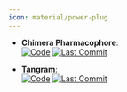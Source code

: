 ```yaml
---
icon: material/power-plug
---
```





- **Chimera Pharmacophore**:   
    [![Code](https://img.shields.io/github/stars/josan82/chimera_p4?style=for-the-badge&logo=github)](https://github.com/josan82/chimera_p4) 
    [![Last Commit](https://img.shields.io/github/last-commit/josan82/chimera_p4?style=for-the-badge&logo=github)](https://github.com/josan82/chimera_p4) 




- **Tangram**:   
    [![Code](https://img.shields.io/github/stars/insilichem/tangram?style=for-the-badge&logo=github)](https://github.com/insilichem/tangram) 
    [![Last Commit](https://img.shields.io/github/last-commit/insilichem/tangram?style=for-the-badge&logo=github)](https://github.com/insilichem/tangram) 




